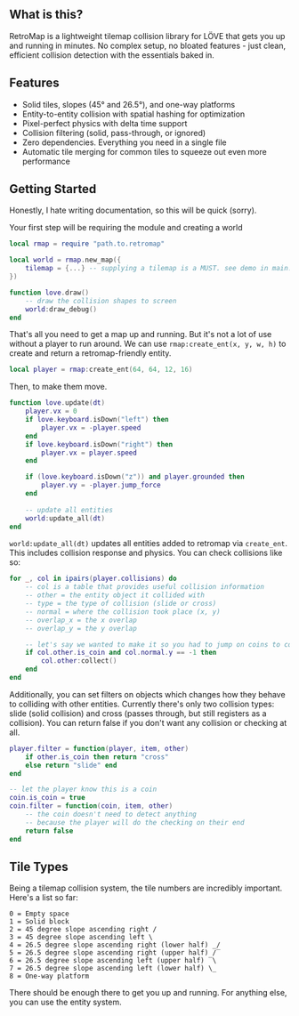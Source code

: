 ## What is this?

RetroMap is a lightweight tilemap collision library for LÖVE that gets you up and running in minutes. No complex setup, no bloated features - just clean, efficient collision detection with the essentials baked in.

## Features

- Solid tiles, slopes (45° and 26.5°), and one-way platforms
- Entity-to-entity collision with spatial hashing for optimization
- Pixel-perfect physics with delta time support
- Collision filtering (solid, pass-through, or ignored)
- Zero dependencies. Everything you need in a single file
- Automatic tile merging for common tiles to squeeze out even more performance

## Getting Started

Honestly, I hate writing documentation, so this will be quick (sorry).

Your first step will be requiring the module and creating a world

```lua
local rmap = require "path.to.retromap"

local world = rmap.new_map({
	tilemap = {...} -- supplying a tilemap is a MUST. see demo in main.lua for an example
})

function love.draw()
	-- draw the collision shapes to screen
	world:draw_debug()
end
```

That's all you need to get a map up and running. But it's not a lot of use without a player to run around.
We can use `rmap:create_ent(x, y, w, h)` to create and return a retromap-friendly entity.

```lua
local player = rmap:create_ent(64, 64, 12, 16)
```

Then, to make them move.

```lua
function love.update(dt)
    player.vx = 0
    if love.keyboard.isDown("left") then
        player.vx = -player.speed
    end
    if love.keyboard.isDown("right") then
        player.vx = player.speed
    end

    if (love.keyboard.isDown("z")) and player.grounded then
        player.vy = -player.jump_force
    end
    
    -- update all entities
    world:update_all(dt)
end
```

`world:update_all(dt)` updates all entities added to retromap via `create_ent`. This includes collision response and physics.
You can check collisions like so:

```lua
for _, col in ipairs(player.collisions) do
	-- col is a table that provides useful collision information
	-- other = the entity object it collided with
	-- type = the type of collision (slide or cross)
	-- normal = where the collision took place (x, y)
	-- overlap_x = the x overlap
	-- overlap_y = the y overlap

	-- let's say we wanted to make it so you had to jump on coins to collect them
	if col.other.is_coin and col.normal.y == -1 then
		col.other:collect()
	end
end
```

Additionally, you can set filters on objects which changes how they behave to colliding with other entities.
Currently there's only two collision types: slide (solid collision) and cross (passes through, but still registers as a collision). You can return false if you don't want any collision or checking at all.

```lua
player.filter = function(player, item, other)
	if other.is_coin then return "cross"
	else return "slide" end
end

-- let the player know this is a coin
coin.is_coin = true
coin.filter = function(coin, item, other)
	-- the coin doesn't need to detect anything
	-- because the player will do the checking on their end
	return false
end
```

## Tile Types

Being a tilemap collision system, the tile numbers are incredibly important. Here's a list so far:

	0 = Empty space
	1 = Solid block
	2 = 45 degree slope ascending right /
	3 = 45 degree slope ascending left \
	4 = 26.5 degree slope ascending right (lower half) _/
	5 = 26.5 degree slope ascending right (upper half) /‾
	6 = 26.5 degree slope ascending left (upper half) ‾\
	7 = 26.5 degree slope ascending left (lower half) \_
	8 = One-way platform

There should be enough there to get you up and running. For anything else, you can use the entity system.